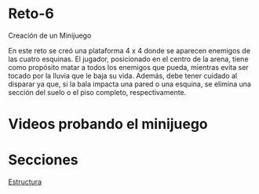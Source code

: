 # Reto-6
Creación de un Minijuego

En este reto se creó una plataforma 4 x 4 donde se aparecen enemigos de las cuatro esquinas. El jugador, posicionado en el centro de la arena, tiene como propósito matar a todos los enemigos que pueda, mientras evita ser tocado por la lluvia que le baja su vida. Además, debe tener cuidado al disparar ya que, si la bala impacta una pared o una esquina, se elimina una sección del suelo o el piso completo, respectivamente.  

# Videos probando el minijuego

# Secciones
[Estructura](Estructura.md)
